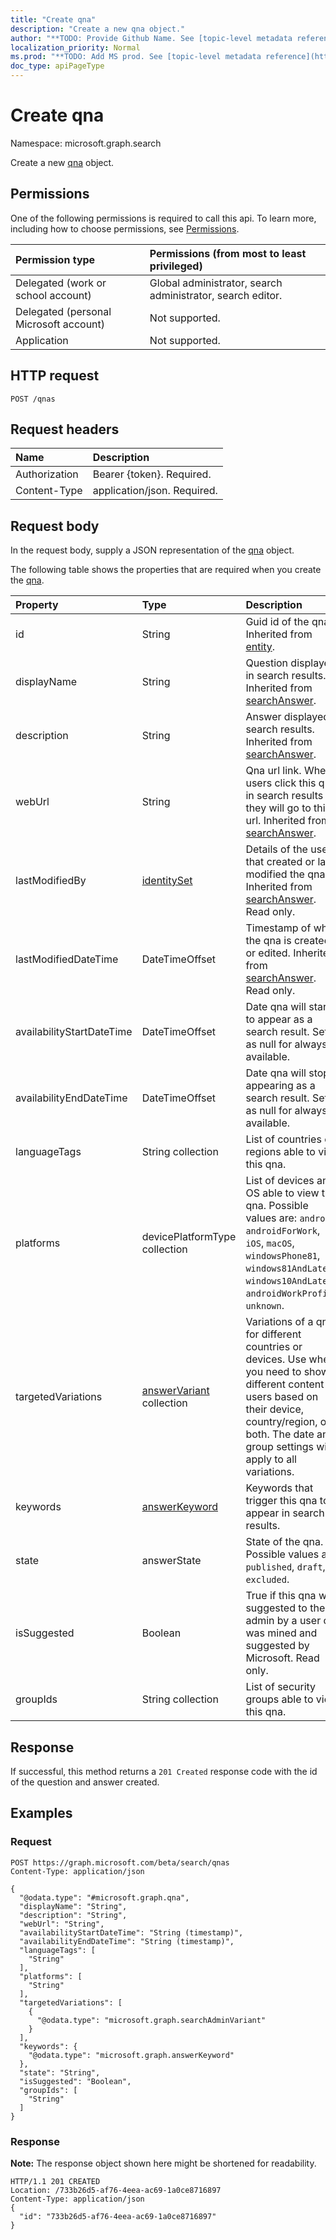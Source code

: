 ```yaml
---
title: "Create qna"
description: "Create a new qna object."
author: "**TODO: Provide Github Name. See [topic-level metadata reference](https://msgo.azurewebsites.net/add/document/guidelines/metadata.html#topic-level-metadata)**"
localization_priority: Normal
ms.prod: "**TODO: Add MS prod. See [topic-level metadata reference](https://msgo.azurewebsites.net/add/document/guidelines/metadata.html#topic-level-metadata)**"
doc_type: apiPageType
---
```


# Create qna
Namespace: microsoft.graph.search

Create a new [qna](../resources/qna.md) object.

## Permissions
One of the following permissions is required to call this api. To learn more, including how to choose permissions, see [Permissions](/graph/permissions-reference).

|Permission type|Permissions (from most to least privileged)|
|:---|:---|
|Delegated (work or school account)| Global administrator, search administrator, search editor. |
|Delegated (personal Microsoft account)| Not supported. |
|Application| Not supported. |

## HTTP request

<!-- {
  "blockType": "ignored"
}
-->
``` http
POST /qnas
```

## Request headers
|Name|Description|
|:---|:---|
|Authorization|Bearer {token}. Required.|
|Content-Type|application/json. Required.|

## Request body
In the request body, supply a JSON representation of the [qna](../resources/qna.md) object.

The following table shows the properties that are required when you create the [qna](../resources/qna.md).

|Property|Type|Description|
|:---|:---|:---|
|id|String|Guid id of the qna. Inherited from [entity](../resources/entity.md).|
|displayName|String|Question displayed in search results. Inherited from [searchAnswer](../resources/searchanswer.md).|
|description|String|Answer displayed in search results. Inherited from [searchAnswer](../resources/searchanswer.md).|
|webUrl|String|Qna url link. When users click this qna in search results they will go to this url. Inherited from [searchAnswer](../resources/searchanswer.md).|
|lastModifiedBy|[identitySet](../resources/identityset.md)| Details of the user that created or last modified the qna. Inherited from [searchAnswer](../resources/searchanswer.md). Read only.|
|lastModifiedDateTime|DateTimeOffset|Timestamp of when the qna is created or edited. Inherited from [searchAnswer](../resources/searchanswer.md). Read only.|
|availabilityStartDateTime|DateTimeOffset|Date qna will start to appear as a search result. Set as null for always available.|
|availabilityEndDateTime|DateTimeOffset|Date qna will stop appearing as a search result. Set as null for always available.|
|languageTags|String collection|List of countries or regions able to view this qna.|
|platforms|devicePlatformType collection|List of devices and OS able to view this qna. Possible values are: `android`, `androidForWork`, `iOS`, `macOS`, `windowsPhone81`, `windows81AndLater`, `windows10AndLater`, `androidWorkProfile`, `unknown`.|
|targetedVariations|[answerVariant](../resources/answerVariant.md) collection|Variations of a qna for different countries or devices. Use when you need to show different content to users based on their device, country/region, or both. The date and group settings will apply to all variations.|
|keywords|[answerKeyword](../resources/answerkeyword.md)|Keywords that trigger this qna to appear in search results.|
|state|answerState|State of the qna. Possible values are: `published`, `draft`, `excluded`.|
|isSuggested|Boolean|True if this qna was suggested to the admin by a user or was mined and suggested by Microsoft. Read only.|
|groupIds|String collection|List of security groups able to view this qna.|



## Response

If successful, this method returns a `201 Created` response code with the id of the question and answer created.

## Examples

### Request
<!-- {
  "blockType": "request",
  "name": "create_qna_from_"
}
-->
``` http
POST https://graph.microsoft.com/beta/search/qnas
Content-Type: application/json

{
  "@odata.type": "#microsoft.graph.qna",
  "displayName": "String",
  "description": "String",
  "webUrl": "String",
  "availabilityStartDateTime": "String (timestamp)",
  "availabilityEndDateTime": "String (timestamp)",
  "languageTags": [
    "String"
  ],
  "platforms": [
    "String"
  ],
  "targetedVariations": [
    {
      "@odata.type": "microsoft.graph.searchAdminVariant"
    }
  ],
  "keywords": {
    "@odata.type": "microsoft.graph.answerKeyword"
  },
  "state": "String",
  "isSuggested": "Boolean",
  "groupIds": [
    "String"
  ]
}
```


### Response
**Note:** The response object shown here might be shortened for readability.
<!-- {
  "blockType": "response",
  "truncated": true
}
-->
``` http
HTTP/1.1 201 CREATED
Location: /733b26d5-af76-4eea-ac69-1a0ce8716897
Content-Type: application/json
{
  "id": "733b26d5-af76-4eea-ac69-1a0ce8716897"
}
```

